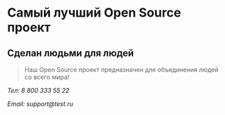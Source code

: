 # Самый лучший Open Source проект

## Сделан людьми для людей

> Наш Open Source проект предназначен для объединения людей со всего мира!



_Тел: 8 800 333 55 22_

_Email: support@test.ru_
